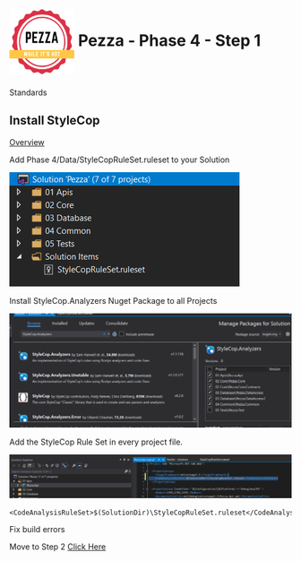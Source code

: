 <img align="left" width="116" height="116" src="../pezza-logo.png" />

# &nbsp;**Pezza - Phase 4 - Step 1**

<br/><br/>

Standards

## **Install StyleCop**

[Overview](https://github.com/StyleCop/StyleCop)

Add Phase 4/Data/StyleCopRuleSet.ruleset to your Solution

![StyleCopRuleSet](2021-01-15-10-25-17.png)

Install StyleCop.Analyzers Nuget Package to all Projects

![StyleCop.Analyzers](2021-01-15-10-26-37.png)

Add the StyleCop Rule Set in every project file.

![](2021-01-15-10-30-33.png)

```
<CodeAnalysisRuleSet>$(SolutionDir)\StyleCopRuleSet.ruleset</CodeAnalysisRuleSet>
```

Fix build errors

Move to Step 2
[Click Here](https://github.com/entelect-incubator/.NET/tree/master/Phase%204/Step%202) 